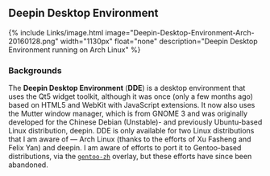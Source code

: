 ## Deepin Desktop Environment
{% include Links/image.html image="Deepin-Desktop-Environment-Arch-20160128.png" width="1130px" float="none" description="Deepin Desktop Environment running on Arch Linux" %}

### Backgrounds
The **Deepin Desktop Environment** (**DDE**) is a desktop environment that uses the Qt5 widget toolkit, although it was once (only a few months ago) based on HTML5 and WebKit with JavaScript extensions. It now also uses the Mutter window manager, which is from GNOME 3 and was originally developed for the Chinese Debian (Unstable)- and previously Ubuntu-based Linux distribution, deepin. DDE is only available for two Linux distributions that I am aware of &mdash; Arch Linux (thanks to the efforts of Xu Fasheng and Felix Yan) and deepin. I am aware of efforts to port it to Gentoo-based distributions, via the [`gentoo-zh`](https://github.com/gentoo-mirror/gentoo-zh) overlay, but these efforts have since been abandoned. 
